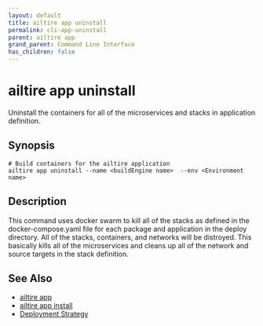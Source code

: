 ```yaml
---
layout: default 
title: ailtire app uninstall 
permalink: cli-app-uninstall 
parent: ailtire app 
grand_parent: Command Line Interface
has_children: false
---
```


# ailtire app uninstall

Uninstall the containers for all of the microservices and stacks in application definition.

## Synopsis

```shell
# Build containers for the ailtire application
ailtire app uninstall --name <buildEngine name>  --env <Environment name>
```

## Description

This command uses docker swarm to kill all of the stacks as defined in the docker-compose.yaml file for each package
and application in the deploy directory. All of the stacks, containers, and networks will be distroyed.
This basically kills all of the microservices and cleans up all of the network and source
targets in the stack definition.

## See Also

* [ailtire app](cli-app)
* [ailtire app install](cli-app-install)
* [Deployment Strategy](deployment)
